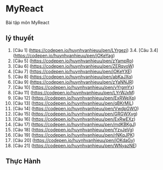 # MyReact
Bài tập môn MyReact
## lý thuyết
 1. [Câu 1] (https://codepen.io/huynhvanhieuu/pen/LYrgezj)
3.4. [Câu 3.4] (https://codepen.io/huynhvanhieuu/pen/jOKeYag)
 5. [Câu 5] (https://codepen.io/huynhvanhieuu/pen/zYampRo)
 6. [Câu 6] (https://codepen.io/huynhvanhieuu/pen/ZERqvoW)
 7. [Câu 7] (https://codepen.io/huynhvanhieuu/pen/jOKeYXE)
 8. [Câu 8] (https://codepen.io/huynhvanhieuu/pen/abKaJXq)
 9. [Câu 9] (https://codepen.io/huynhvanhieuu/pen/zYaNNJR)
 10. [Câu 10] (https://codepen.io/huynhvanhieuu/pen/vYrgmYx)
 11. [Câu 11] (https://codepen.io/huynhvanhieuu/pen/LYrWJxM)
 12. [Câu 12] (https://codepen.io/huynhvanhieuu/pen/ExRWeXp)
 13. [Câu 13] (https://codepen.io/huynhvanhieuu/pen/qBKrMjL)
 14. [Câu 14] (https://codepen.io/huynhvanhieuu/pen/VwdpGWO)
 15. [Câu 15] (https://codepen.io/huynhvanhieuu/pen/GRGWXvg)
 16. [Câu 16] (https://codepen.io/huynhvanhieuu/pen/ExRwEXz)
 17. [Câu 17] (https://codepen.io/huynhvanhieuu/pen/mdKBKgJ)
 18. [Câu 18] (https://codepen.io/huynhvanhieuu/pen/YzvJeVg)
 19. [Câu 19] (https://codepen.io/huynhvanhieuu/pen/rNKqJPK)
 20. [Câu 20] (https://codepen.io/huynhvanhieuu/pen/jOKdaGy)
 21. [Câu 21] (https://codepen.io/huynhvanhieuu/pen/WNyazNE)
## Thực Hành

